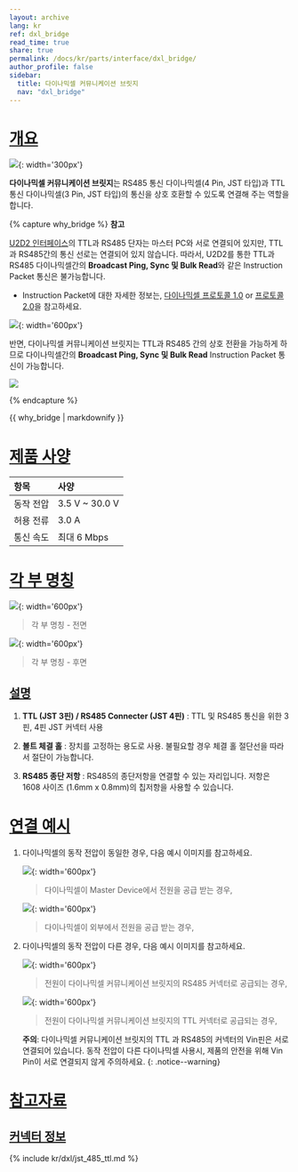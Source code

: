 ```yaml
---
layout: archive
lang: kr
ref: dxl_bridge
read_time: true
share: true
permalink: /docs/kr/parts/interface/dxl_bridge/
author_profile: false
sidebar:
  title: 다이나믹셀 커뮤니케이션 브릿지
  nav: "dxl_bridge"
---
```


# [개요](#개요)

![](/assets/images/parts/interface/dxl_bridge/dxl_bridge_product_front.png){: width='300px'}

**다이나믹셀 커뮤니케이션 브릿지**는 RS485 통신 다이나믹셀(4 Pin, JST 타입)과 TTL 통신 다이나믹셀(3 Pin, JST 타입)의 통신을 상호 호환할 수 있도록 연결해 주는 역할을 합니다.  


{% capture why_bridge %}
**참고**

[U2D2 인터페이스](/docs/kr/parts/interface/u2d2/)의 TTL과 RS485 단자는 마스터 PC와 서로 연결되어 있지만, TTL과 RS485간의 통신 선로는 연결되어 있지 않습니다. 따라서, U2D2를 통한 TTL과 RS485 다이나믹셀간의 **Broadcast Ping, Sync 및 Bulk Read**와 같은 Instruction Packet 통신은 불가능합니다.
- Instruction Packet에 대한 자세한 정보는, [다이나믹셀 프로토콜 1.0](/docs/kr/dxl/protocol1/#instruction-packet) or [프로토콜 2.0](/docs/kr/dxl/protocol2/#instruction-packet)을 참고하세요.

![](/assets/images/parts/interface/dxl_bridge/u2d2_separate_ttl_485.png){: width='600px'}

반면, 다이나믹셀 커뮤니케이션 브릿지는 TTL과 RS485 간의 상호 전환을 가능하게 하므로 다이나믹셀간의 **Broadcast Ping, Sync 및 Bulk Read** Instruction Packet 통신이 가능합니다.  

![](/assets/images/parts/interface/dxl_bridge/u2d2_bridge_ttl_485.png)

{% endcapture %}
<div class="notice">{{ why_bridge | markdownify }}</div>

# [제품 사양](#제품-사양)

| 항목      | 사양           |
|:----------|:---------------|
| 동작 전압 | 3.5 V ~ 30.0 V |
| 허용 전류 | 3.0 A          |
| 통신 속도 | 최대 6 Mbps    |

# [각 부 명칭](#각-부-명칭)

![](/assets/images/parts/interface/dxl_bridge/dxl_bridge_layout_front_kr.png){: width='600px'}

> 각 부 명칭 - 전면 

![](/assets/images/parts/interface/dxl_bridge/dxl_bridge_layout_back_kr.png){: width='600px'}

> 각 부 명칭 - 후면

## [설명](#설명)

1. **TTL (JST 3핀) / RS485 Connecter (JST 4핀)** : TTL 및 RS485 통신을 위한 3핀, 4핀 JST 커넥터 사용

2. **볼트 체결 홀** : 장치를 고정하는 용도로 사용. 불필요할 경우 체결 홀 절단선을 따라서 절단이 가능합니다.

3. **RS485 종단 저항** : RS485의 종단저항을 연결할 수 있는 자리입니다. 저항은 1608 사이즈 (1.6mm x 0.8mm)의 칩저항을 사용할 수 있습니다.

# [연결 예시](#연결-예시)

1. 다이나믹셀의 동작 전압이 동일한 경우, 다음 예시 이미지를 참고하세요. 

    ![](/assets/images/parts/interface/dxl_bridge/dxl_bridge_connection_example_same_voltage_01.png){: width='600px'}
    > 다이나믹셀이 Master Device에서 전원을 공급 받는 경우, 

    ![](/assets/images/parts/interface/dxl_bridge/dxl_bridge_connection_example_same_voltage_02.png){: width='600px'}
    > 다이나믹셀이 외부에서 전원을 공급 받는 경우,

2. 다이나믹셀의 동작 전압이 다른 경우, 다음 예시 이미지를 참고하세요. 

    ![](/assets/images/parts/interface/dxl_bridge/dxl_bridge_connection_example_different_voltage_01.png){: width='600px'}
    > 전원이 다이나믹셀 커뮤니케이션 브릿지의 RS485 커넥터로 공급되는 경우, 

    ![](/assets/images/parts/interface/dxl_bridge/dxl_bridge_connection_example_different_voltage_02.png){: width='600px'}
    > 전원이 다이나믹셀 커뮤니케이션 브릿지의 TTL 커넥터로 공급되는 경우, 

    **주의**: 다이나믹셀 커뮤니케이션 브릿지의 TTL 과 RS485의 커넥터의 Vin핀은 서로 연결되어 있습니다. 동작 전압이 다른 다이나믹셀 사용시, 제품의 안전을 위해 Vin Pin이 서로 연결되지 않게 주의하세요.
    {: .notice--warning} 

# [참고자료](#참고자료)

## [커넥터 정보](#커넥터-정보)

{% include kr/dxl/jst_485_ttl.md %}
